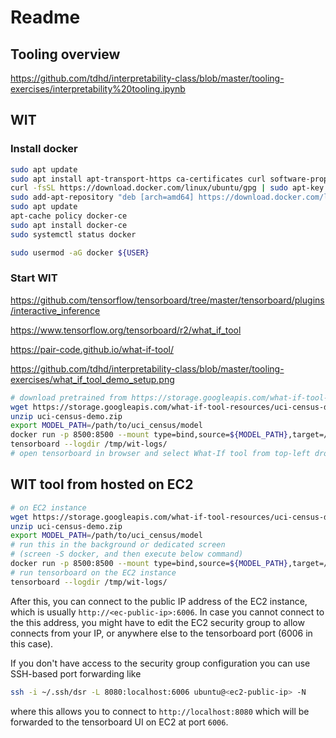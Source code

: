 # Readme

## Tooling overview

https://github.com/tdhd/interpretability-class/blob/master/tooling-exercises/interpretability%20tooling.ipynb

## WIT

### Install docker

```bash
sudo apt update
sudo apt install apt-transport-https ca-certificates curl software-properties-common
curl -fsSL https://download.docker.com/linux/ubuntu/gpg | sudo apt-key add -
sudo add-apt-repository "deb [arch=amd64] https://download.docker.com/linux/ubuntu bionic stable"
sudo apt update
apt-cache policy docker-ce
sudo apt install docker-ce
sudo systemctl status docker

sudo usermod -aG docker ${USER}
```

### Start WIT

https://github.com/tensorflow/tensorboard/tree/master/tensorboard/plugins/interactive_inference

https://www.tensorflow.org/tensorboard/r2/what_if_tool

https://pair-code.github.io/what-if-tool/

https://github.com/tdhd/interpretability-class/blob/master/tooling-exercises/what_if_tool_demo_setup.png

```bash
# download pretrained from https://storage.googleapis.com/what-if-tool-resources/uci-census-demo/uci-census-demo.zip
wget https://storage.googleapis.com/what-if-tool-resources/uci-census-demo/uci-census-demo.zip
unzip uci-census-demo.zip
export MODEL_PATH=/path/to/uci_census/model
docker run -p 8500:8500 --mount type=bind,source=${MODEL_PATH},target=/models/uci_income -e MODEL_NAME=uci_income -t tensorflow/serving
tensorboard --logdir /tmp/wit-logs/
# open tensorboard in browser and select What-If tool from top-left dropdown
```


## WIT tool from hosted on EC2

```bash
# on EC2 instance
wget https://storage.googleapis.com/what-if-tool-resources/uci-census-demo/uci-census-demo.zip
unzip uci-census-demo.zip
export MODEL_PATH=/path/to/uci_census/model
# run this in the background or dedicated screen
# (screen -S docker, and then execute below command)
docker run -p 8500:8500 --mount type=bind,source=${MODEL_PATH},target=/models/uci_income -e MODEL_NAME=uci_income -t tensorflow/serving
# run tensorboard on the EC2 instance
tensorboard --logdir /tmp/wit-logs/
```

After this, you can connect to the public IP address of the EC2 instance, which is usually `http://<ec-public-ip>:6006`. In case you cannot connect to the this address, you might have to edit the EC2 security group to allow connects from your IP, or anywhere else to the tensorboard port (6006 in this case).

If you don't have access to the security group configuration you can use SSH-based port forwarding like

```bash
ssh -i ~/.ssh/dsr -L 8080:localhost:6006 ubuntu@<ec2-public-ip> -N
```

where this allows you to connect to `http://localhost:8080` which will be forwarded to the tensorboard UI on EC2 at port `6006`.
